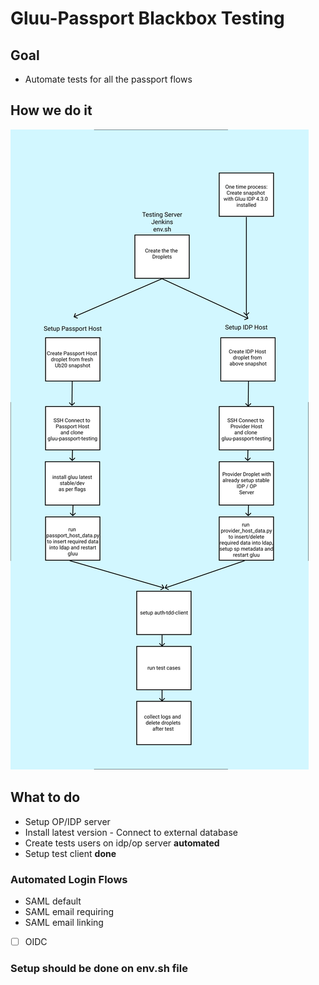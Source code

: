 # Gluu-Passport Blackbox Testing

## Goal

- Automate tests for all the passport flows

## How we do it

![How we do it](./docs/resources/passport_integration_tests.png)

## What to do

- Setup OP/IDP server
- Install latest version - Connect to external database
- Create tests users on idp/op server **automated**
- Setup test client **done**

### Automated Login Flows

- SAML default
- SAML email requiring
- SAML email linking
- [ ] OIDC

### Setup should be done on env.sh file
